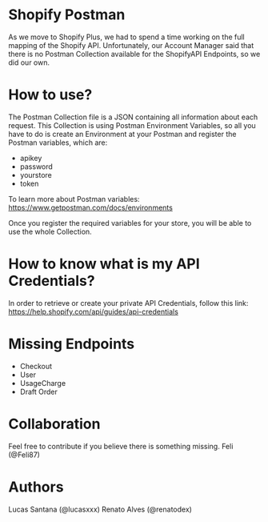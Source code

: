 # Shopify Postman

As we move to Shopify Plus, we had to spend a time working on the full mapping of the Shopify API.
Unfortunately, our Account Manager said that there is no Postman Collection available for the ShopifyAPI Endpoints, so we did our own.

# How to use?

The Postman Collection file is a JSON containing all information about each request.
This Collection is using Postman Environment Variables, so all you have to do is create an Environment at your Postman and register the Postman variables, which are:

- apikey
- password
- yourstore
- token

To learn more about Postman variables: https://www.getpostman.com/docs/environments

Once you register the required variables for your store, you will be able to use the whole Collection.

# How to know what is my API Credentials?

In order to retrieve or create your private API Credentials, follow this link:
https://help.shopify.com/api/guides/api-credentials

# Missing Endpoints

- Checkout
- User
- UsageCharge
- Draft Order

# Collaboration

Feel free to contribute if you believe there is something missing.
Feli (@Feli87) 
# Authors

Lucas Santana (@lucasxxx)
Renato Alves (@renatodex)